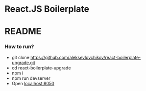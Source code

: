 # React.JS Boilerplate

# README #

### How to run? ###

* git clone https://github.com/alekseylovchikov/react-boilerplate-upgrade.git
* cd react-boilerplate-upgrade
* npm i
* npm run devserver
* Open [localhost:8050](http://localhost:8050)